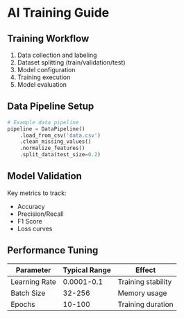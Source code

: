 # AI Training Guide

## Training Workflow
1. Data collection and labeling
2. Dataset splitting (train/validation/test)
3. Model configuration
4. Training execution
5. Model evaluation

## Data Pipeline Setup
```python
# Example data pipeline
pipeline = DataPipeline()
    .load_from_csv('data.csv')
    .clean_missing_values()
    .normalize_features()
    .split_data(test_size=0.2)
```

## Model Validation
Key metrics to track:
- Accuracy
- Precision/Recall
- F1 Score
- Loss curves

## Performance Tuning
| Parameter | Typical Range | Effect |
|-----------|---------------|--------|
| Learning Rate | 0.0001-0.1 | Training stability |
| Batch Size | 32-256 | Memory usage |
| Epochs | 10-100 | Training duration |
